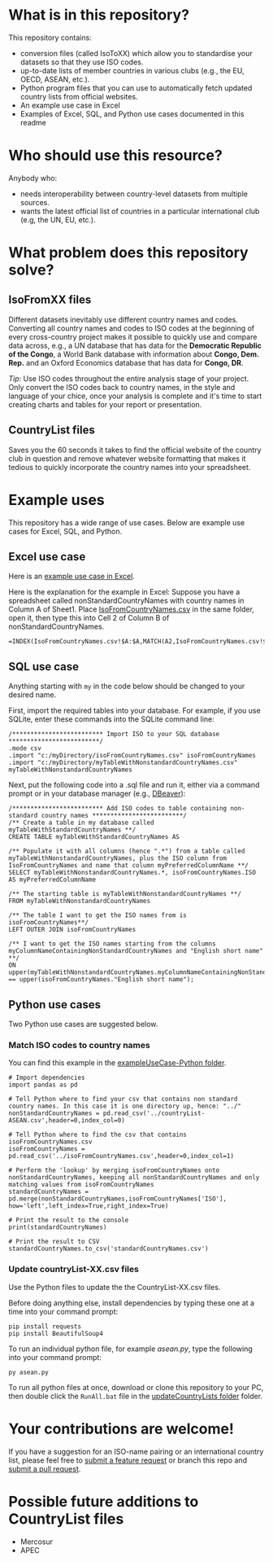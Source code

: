 # What is in this repository?
This repository contains:
- conversion files (called IsoToXX) which allow you to standardise your datasets so that they use ISO codes.
- up-to-date lists of member countries in various clubs (e.g., the EU, OECD, ASEAN, etc.).
- Python program files that you can use to automatically fetch updated country lists from official websites.
- An example use case in Excel
- Examples of Excel, SQL, and Python use cases documented in this readme

# Who should use this resource?
Anybody who:
- needs interoperability between country-level datasets from multiple sources.
- wants the latest official list of countries in a particular international club (e.g, the UN, EU, etc.).

# What problem does this repository solve?
## IsoFromXX files

Different datasets inevitably use different country names and codes. Converting all country names and codes to ISO codes at the beginning of every cross-country project makes it possible to quickly use and compare data across, e.g., a UN database that has data for the **Democratic Republic of the Congo**, a World Bank database with information about **Congo, Dem. Rep.** and an Oxford Economics database that has data for **Congo, DR**.

*Tip:* Use ISO codes throughout the entire analysis stage of your project. Only convert the ISO codes back to country names, in the style and language of your chice, once your analysis is complete and it's time to start creating charts and tables for your report or presentation.

## CountryList files

Saves you the 60 seconds it takes to find the official website of the country club in question and remove whatever website formatting that makes it tedious to quickly incorporate the country names into your spreadsheet.

# Example uses

This repository has a wide range of use cases. Below are example use cases for Excel, SQL, and Python.

## Excel use case

Here is an [example use case in Excel](https://github.com/OxfordEconomics/CountryLists/tree/master/exampleUseCase-Excel).  

Here is the explanation for the example in Excel: Suppose you have a spreadsheet called nonStandardCountryNames with country names in Column A of Sheet1. Place [IsoFromCountryNames.csv](https://github.com/OxfordEconomics/CountryLists/blob/master/IsoFromCountryNames.csv) in the same folder, open it, then type this into Cell 2 of Column B of nonStandardCountryNames.

```
=INDEX(IsoFromCountryNames.csv!$A:$A,MATCH(A2,IsoFromCountryNames.csv!$B:$B,0))
```

## SQL use case

Anything starting with `my` in the code below should be changed to your desired name.

First, import the required tables into your database. For example, if you use SQLite, enter these commands into the SQLite command line:

```
/************************* Import ISO to your SQL database *************************/
.mode csv
.import "c:/myDirectory/isoFromCountryNames.csv" isoFromCountryNames
.import "c:/myDirectory/myTableWithNonstandardCountryNames.csv" myTableWithNonstandardCountryNames
```

Next, put the following code into a .sql file and run it, either via a command prompt or in your database manager (e.g., [DBeaver](https://dbeaver.io/)):
```
/************************* Add ISO codes to table containing non-standard country names *************************/
/** Create a table in my database called myTableWithStandardCountryNames **/
CREATE TABLE myTableWithStandardCountryNames AS

/** Populate it with all columns (hence ".*") from a table called myTableWithNonstandardCountryNames, plus the ISO column from IsoFromCountryNames and name that column myPreferredColumnName **/
SELECT myTableWithNonstandardCountryNames.*, isoFromCountryNames.ISO AS myPreferredColumnName

/** The starting table is myTableWithNonstandardCountryNames **/
FROM myTableWithNonstandardCountryNames

/** The table I want to get the ISO names from is isoFromCountryNames**/
LEFT OUTER JOIN isoFromCountryNames

/** I want to get the ISO names starting from the columns myColumnNameContainingNonStandardCountryNames and "English short name" **/
ON upper(myTableWithNonstandardCountryNames.myColumnNameContainingNonStandardCountryNames) == upper(isoFromCountryNames."English short name");
```

## Python use cases

Two Python use cases are suggested below.

### Match ISO codes to country names

You can find this example in the [exampleUseCase-Python folder](https://github.com/OxfordEconomics/CountryLists/tree/master/exampleUseCase-Python).

```
# Import dependencies
import pandas as pd

# Tell Python where to find your csv that contains non standard country names. In this case it is one directory up, hence: "../"
nonStandardCountryNames = pd.read_csv('../countryList-ASEAN.csv',header=0,index_col=0)

# Tell Python where to find the csv that contains isoFromCountryNames.csv
isoFromCountryNames = pd.read_csv('../isoFromCountryNames.csv',header=0,index_col=1)

# Perform the 'lookup' by merging isoFromCountryNames onto nonStandardCountryNames, keeping all nonStandardCountryNames and only matching values from isoFromCountryNames
standardCountryNames = pd.merge(nonStandardCountryNames,isoFromCountryNames['ISO'], how='left',left_index=True,right_index=True)

# Print the result to the console
print(standardCountryNames)

# Print the result to CSV
standardCountryNames.to_csv('standardCountryNames.csv')

```

### Update countryList-XX.csv files
Use the Python files to update the the CountryList-XX.csv files.

Before doing anything else, install dependencies by typing these one at a time into your command prompt:

```
pip install requests
pip install BeautifulSoup4
```

To run an individual python file, for example *asean.py*, type the following into your command prompt:

```
py asean.py
```

To run all python files at once, download or clone this repository to your PC, then double click the `RunAll.bat` file in the [updateCountryLists folder](https://github.com/OxfordEconomics/CountryLists/tree/master/updateCountryLists) folder. 





# Your contributions are welcome!
If you have a suggestion for an ISO-name pairing or an international country list, please feel free to [submit a feature request](https://github.com/OxfordEconomics/CountryLists/issues "Raise an Issue") or branch this repo and [submit a pull request](https://yangsu.github.io/pull-request-tutorial/ "A Visual Guide to Pull Requests").

# Possible future additions to CountryList files
- Mercosur
- APEC
